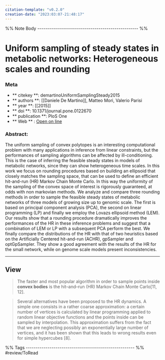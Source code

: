 ```yaml
---
citation-template: "v0.2.0"
creation-date: "2023:03:07-21:48:17"
---
```





%% Note Body --------------------------------------------------- %%
# Uniform sampling of steady states in metabolic networks: Heterogeneous scales and rounding

### Meta
- ** citekey **: demartinoUniformSamplingSteady2015
- ** authors **: [[Daniele De Martino]], Matteo Mori, Valerio Parisi
- ** year **: [[2015]]
- ** doi **: 10.1371/journal.pone.0122670
- ** publication **: PloS One
- ** Web ** : [Open on line]()


### Abstract:
The uniform sampling of convex polytopes is an interesting computational problem with many applications in inference from linear constraints, but the performances of sampling algorithms can be affected by ill-conditioning. This is the case of inferring the feasible steady states in models of metabolic networks, since they can show heterogeneous time scales. In this work we focus on rounding procedures based on building an ellipsoid that closely matches the sampling space, that can be used to define an efficient hit-and-run (HR) Markov Chain Monte Carlo. In this way the uniformity of the sampling of the convex space of interest is rigorously guaranteed, at odds with non markovian methods. We analyze and compare three rounding methods in order to sample the feasible steady states of metabolic networks of three models of growing size up to genomic scale. The first is based on principal component analysis (PCA), the second on linear programming (LP) and finally we employ the Lovazs ellipsoid method (LEM). Our results show that a rounding procedure dramatically improves the performances of the HR in these inference problems and suggest that a combination of LEM or LP with a subsequent PCA perform the best. We finally compare the distributions of the HR with that of two heuristics based on the Artificially Centered hit-and-run (ACHR), gpSampler and optGpSampler. They show a good agreement with the results of the HR for the small network, while on genome scale models present inconsistencies.

---

## View

> The faster and most popular algorithm in order to sample points inside **convex bodies** is the hit–and–run (HR) Markov Chain Monte Carlo[11, 12].

> Several alternatives have been proposed to the HR dynamics. A simple one consists in a rather coarse approximation: a certain number of vertices is calculated by linear programming applied to random linear objective functions and the points inside can be sampled by interpolation. This approximation suffers from the fact that we are neglecting possibly an exponentially large number of vertices, and it has been shown that this leads to wrong results even for simple hypercubes [8].






%% Tags  ------------------------------------------------------- %%
#review/ToRead
